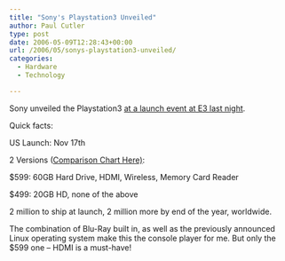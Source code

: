 ```yaml
---
title: "Sony's Playstation3 Unveiled"
author: Paul Cutler
type: post
date: 2006-05-09T12:28:43+00:00
url: /2006/05/sonys-playstation3-unveiled/
categories:
  - Hardware
  - Technology

---
```

Sony unveiled the Playstation3 [at a launch event at E3 last night][1].

Quick facts:

US Launch: Nov 17th
  
2 Versions ([Comparison Chart Here)][2]:
  
$599: 60GB Hard Drive, HDMI, Wireless, Memory Card Reader
  
$499: 20GB HD, none of the above

2 million to ship at launch, 2 million more by end of the year, worldwide.

The combination of Blu-Ray built in, as well as the previously announced Linux operating system make this the console player for me. But only the $599 one &#8211; HDMI is a must-have!

 [1]: http://www.engadget.com/2006/05/08/sony-playstation-3-launch-details/
 [2]: http://www.engadget.com/2006/05/08/500-ps3-to-lack-hdmi-wifi-card-reader/